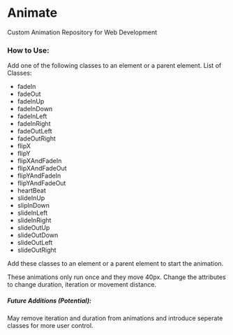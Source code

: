 # Animate
Custom Animation Repository for Web Development
### How to Use:
Add one of the following classes to an element or a parent element.
List of Classes:
* fadeIn
* fadeOut
* fadeInUp
* fadeInDown
* fadeInLeft
* fadeInRight
* fadeOutLeft
* fadeOutRight
* flipX
* flipY
* flipXAndFadeIn
* flipXAndFadeOut
* flipYAndFadeIn
* flipYAndFadeOut
* heartBeat
* slideInUp
* slipInDown
* slideInLeft
* slideInRight
* slideOutUp
* slideOutDown
* slideOutLeft
* slideOutRight

Add these classes to an element or a parent element to start the animation.

These animations only run once and they move 40px. Change the attributes to change duration, iteration or movement distance.

##### Future Additions (Potential):
May remove iteration and duration from animations and introduce seperate classes for more user control.

